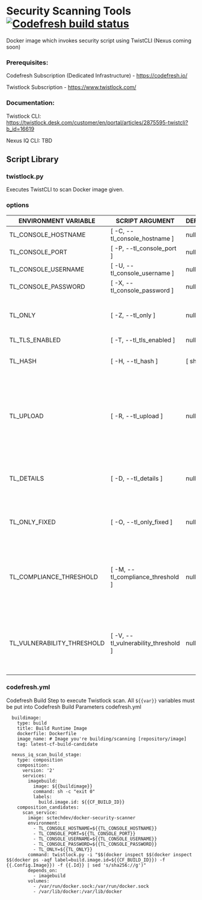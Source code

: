 # Security Scanning Tools [![Codefresh build status]( https://g.codefresh.io/api/badges/build?repoOwner=SC-TechDev&repoName=docker-security-scanner&branch=master&pipelineName=docker-security-scanner&accountName=sctechdevservice&type=cf-1)]( https://g.codefresh.io/repositories/SC-TechDev/docker-security-scanner/builds?filter=trigger:build;branch:master;service:59e62c5410e3d100019e7f3d~docker-security-scanner)

Docker image which invokes security script using TwistCLI (Nexus coming soon)

### Prerequisites:

Codefresh Subscription (Dedicated Infrastructure) - https://codefresh.io/

Twistlock Subscription - https://www.twistlock.com/

### Documentation:

Twistlock CLI: https://twistlock.desk.com/customer/en/portal/articles/2875595-twistcli?b_id=16619

Nexus IQ CLI: TBD

## Script Library

### twistlock.py

Executes TwistCLI to scan Docker image given.

### options

| ENVIRONMENT VARIABLE | SCRIPT ARGUMENT | DEFAULT | TYPE | REQUIRED | DESCRIPTION |
|----------------------------|--------------------------------------|----------|---------|----------|---------------------------------------------------------------------------------------------------------------------------------|
| TL_CONSOLE_HOSTNAME | [ -C, --tl_console_hostname ] | null | string | Yes | hostname/ip |
| TL_CONSOLE_PORT | [ -P, --tl_console_port ] | null | string | Yes | port |
| TL_CONSOLE_USERNAME | [ -U, --tl_console_username ] | null | string | Yes | username |
| TL_CONSOLE_PASSWORD | [ -X, --tl_console_password ] | null | string | Yes | password |
| TL_ONLY | [ -Z, --tl_only ] | null | boolean | Yes | Twistlock Console Only (Required for now Nexus TBD) |
| TL_TLS_ENABLED | [ -T, --tl_tls_enabled ] | null | boolean | No | enable TLS |
| TL_HASH | [ -H, --tl_hash ] | [ sha1 ] | string | No | [ md5, sha1, sha256 ] hashing algorithm |
| TL_UPLOAD | [ -R, --tl_upload ] | null | boolean | No | ( ignores all options below if set and only returns report url ) uploads report to Twistlock to be used later via Twistlock API |
| TL_DETAILS | [ -D, --tl_details ] | null | boolean | No | prints an itemized list of each vulnerability found by the scanner |
| TL_ONLY_FIXED | [ -O, --tl_only_fixed ] | null | boolean | No | reports just the vulnerabilites that have fixes available |
| TL_COMPLIANCE_THRESHOLD | [ -M, --tl_compliance_threshold ] | null | string | No | [ low, medium, high ] sets the the minimal severity compliance issue that returns a fail exit code |
| TL_VULNERABILITY_THRESHOLD | [ -V, --tl_vulnerability_threshold ] | null | string | No | [ low, medium, high, critical ] sets the minimal severity vulnerability that returns a fail exit code |

### codefresh.yml

Codefresh Build Step to execute Twistlock scan.
All `${{var}}` variables must be put into Codefresh Build Parameters
codefresh.yml
```console
  buildimage:
    type: build
    title: Build Runtime Image
    dockerfile: Dockerfile
    image_name: # Image you're building/scanning [repository/image]
    tag: latest-cf-build-candidate

  nexus_iq_scan_build_stage:
    type: composition
    composition:
      version: '2'
      services:
        imagebuild:
          image: ${{buildimage}}
          command: sh -c "exit 0"
          labels:
            build.image.id: ${{CF_BUILD_ID}}
    composition_candidates:
      scan_service:
        image: sctechdev/docker-security-scanner
        environment:
          - TL_CONSOLE_HOSTNAME=${{TL_CONSOLE_HOSTNAME}}
          - TL_CONSOLE_PORT=${{TL_CONSOLE_PORT}}
          - TL_CONSOLE_USERNAME=${{TL_CONSOLE_USERNAME}}
          - TL_CONSOLE_PASSWORD=${{TL_CONSOLE_PASSWORD}}
          - TL_ONLY=${{TL_ONLY}}
        command: twistlock.py -i "$$(docker inspect $$(docker inspect $$(docker ps -aqf label=build.image.id=${{CF_BUILD_ID}}) -f {{.Config.Image}}) -f {{.Id}} | sed 's/sha256://g')"
        depends_on:
          - imagebuild
        volumes:
          - /var/run/docker.sock:/var/run/docker.sock
          - /var/lib/docker:/var/lib/docker
```